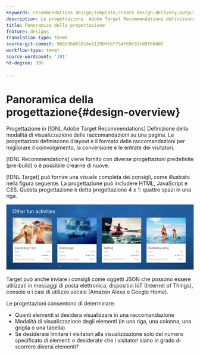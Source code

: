 ```yaml
---
keywords: recommendations design;template;create design;delivery;output
description: Le progettazioni  Adobe Target Recommendations definiscono la modalità di visualizzazione delle raccomandazioni su una pagina. Le progettazioni definiscono il layout e il formato delle raccomandazioni per migliorare il coinvolgimento, la conversione e le entrate dei visitatori.
title: Panoramica della progettazione
feature: designs
translation-type: tm+mt
source-git-commit: 968d36d65016e51290f6bf754f69c91fd8f68405
workflow-type: tm+mt
source-wordcount: '191'
ht-degree: 30%

---
```



# Panoramica della progettazione{#design-overview}

Progettazione in [!DNL Adobe Target Recommendations] Definizione della modalità di visualizzazione delle raccomandazioni su una pagina. Le progettazioni definiscono il layout e il formato delle raccomandazioni per migliorare il coinvolgimento, la conversione e le entrate dei visitatori.

[!DNL Recommendations] viene fornito con diverse progettazioni predefinite (pre-build) o è possibile crearne di nuove.

[!DNL Target] può fornire una visuale completa dei consigli, come illustrato nella figura seguente. La progettazione può includere HTML, JavaScript e CSS. Questa progettazione è detta progettazione 4 x 1: quattro spazi in una riga.

![](assets/velocity_example.png)

Target può anche inviare i consigli come oggetti JSON che possono essere utilizzati in messaggi di posta elettronica, dispositivi IoT (Internet of Things), console o i casi di utilizzo vocale (Amazon Alexa o Google Home).

Le progettazioni consentono di determinare:

* Quanti elementi si desidera visualizzare in una raccomandazione
* Modalità di visualizzazione degli elementi (in una riga, una colonna, una griglia o una tabella)
* Se desiderate limitare i visitatori alla visualizzazione solo del numero specificato di elementi o desiderate che i visitatori siano in grado di scorrere diversi elementi?

